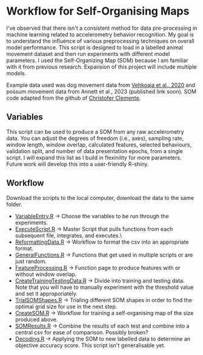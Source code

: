 # Workflow for Self-Organising Maps

I've observed that there isn't a consistent method for data pre-processing in machine learning related to accelerometry behavior recognition. My goal is to understand the influence of various preprocessing techniques on overall model performance. This script is designed to load in a labelled animal movement dataset and then run experiments with different model parameters. I used the Self-Organizing Map (SOM) because I am familiar with it from previous research. Expansion of this project will include multiple models.

Example data used was dog movement data from [Vehkoaja et al., 2020](https://www.sciencedirect.com/science/article/pii/S2352340922000348) and possum movement data from Annett et al., 2023 (published link soon). SOM code adapted from the github of [Christofer Clemente](https://github.com/cclemente/Animal_accelerometry/tree/main).

## Variables
This script can be used to produce a SOM from any raw accelerometry data. You can adjust the degrees of freedom (i.e., axes), sampling rate, window length, window overlap, calculated features, selected behaviours, validation split, and number of data presentation epochs, from a single script. I will expand this list as I build in flexinility for more parameters. Future work will develop this into a user-friendly R-shiny.

## Workflow
Download the scripts to the local computer, download the data to the same folder.

- [VariableEntry.R](https://github.com/OakAlice/SelfOrganisingMapWorkflow/blob/main/VariableEntry.R) -> Choose the variables to be run through the experiments.
- [ExecuteScript.R](https://github.com/OakAlice/SelfOrganisingMapWorkflow/blob/main/ExecuteScript.R) -> Master Script that pulls functions from each subsequent file, integrates, and executes.\
- [ReformattingData.R](https://github.com/OakAlice/SelfOrganisingMapWorkflow/blob/main/ReformattingData.R) -> Workflow to format the csv into an appropriate format.
- [GeneralFunctions.R](https://github.com/OakAlice/SelfOrganisingMapWorkflow/blob/main/GeneralFunctions.R) -> Functions that get used in multiple scripts or are just random.
- [FeatureProcessing.R](https://github.com/OakAlice/SelfOrganisingMapWorkflow/blob/main/FeatureProcessing.R) -> Function page to produce features with or without window overlap.
- [CreateTrainingTestingData.R](https://github.com/OakAlice/SelfOrganisingMapWorkflow/blob/main/CreateTrainingTestingData.R) -> Divide into training and testing data. Note that you will have to manually experiment with the threshold value and set it approporiately.
- [TrialSOMShapes.R](https://github.com/OakAlice/SelfOrganisingMapWorkflow/blob/main/TrialSOMShapes.R) -> Trialing different SOM shapes in order to find the optimal grid size for use in the next step.
- [CreateSOM.R](https://github.com/OakAlice/SelfOrganisingMapWorkflow/blob/main/CreateSOM.R) -> Workflow for training a self-organising map of the size produced above.
- [SOMResults.R](https://github.com/OakAlice/SelfOrganisingMapWorkflow/blob/main/SOMResults.R) -> Combine the results of each test and combine into a central csv for ease of comparison. Possibly broken?
- [Decoding.R](https://github.com/OakAlice/SelfOrganisingMapWorkflow/blob/main/Decoding.R) -> Applying the SOM to new labelled data  to determine an objective accuracy score. This script isn't generalisable yet.
  
